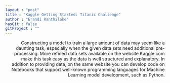 ```yaml
---
layout : "post"
title : "Kaggle Getting Started: Titanic Challenge"
author : "Erandi Ranthilake"
hasGit : false
gitProject : ""
---
```

<div style="text-align: right"> 
Constructing a model to train a large amount of data may seem like a daunting task, especially when the given data sets need additional pre-processing. More refined data sets available on the website Kaggle.com make this task easy as the data is well structured and explanatory. In addition to providing data, on the same website you can develop code on Notebooks that support well-known programming languages for Machine Learning model development, such as Python. 
</div>
